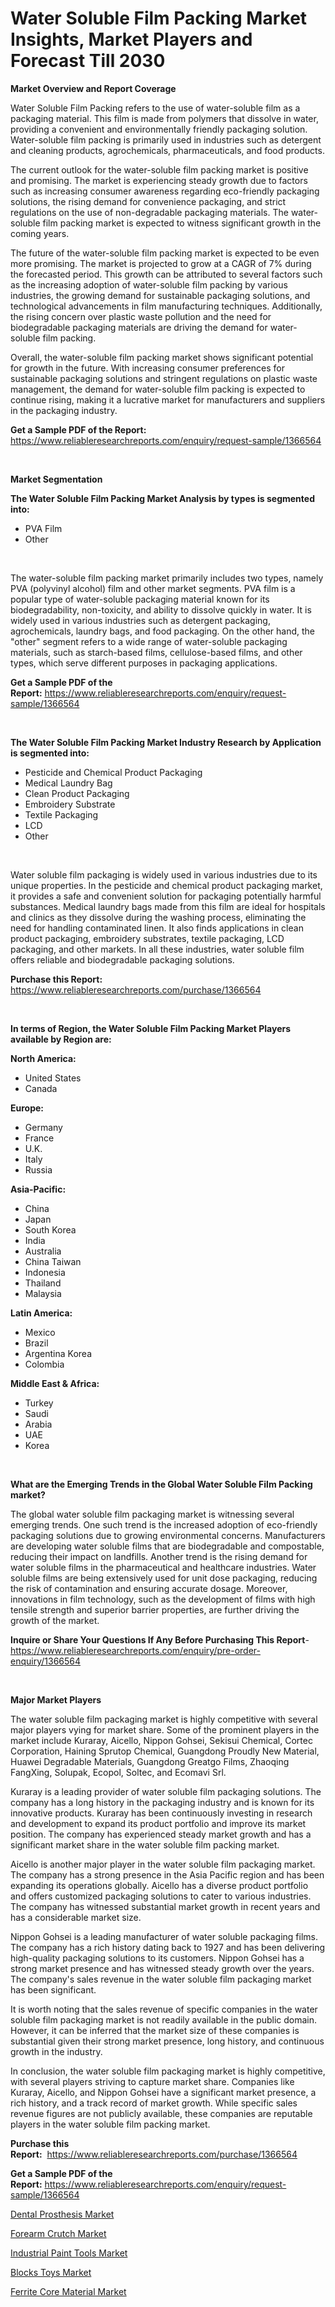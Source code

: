 <p><h1>Water Soluble Film Packing Market Insights, Market Players and Forecast Till 2030</h1></p><p><strong>Market Overview and Report Coverage</strong></p>
<p><p>Water Soluble Film Packing refers to the use of water-soluble film as a packaging material. This film is made from polymers that dissolve in water, providing a convenient and environmentally friendly packaging solution. Water-soluble film packing is primarily used in industries such as detergent and cleaning products, agrochemicals, pharmaceuticals, and food products.</p><p>The current outlook for the water-soluble film packing market is positive and promising. The market is experiencing steady growth due to factors such as increasing consumer awareness regarding eco-friendly packaging solutions, the rising demand for convenience packaging, and strict regulations on the use of non-degradable packaging materials. The water-soluble film packing market is expected to witness significant growth in the coming years.</p><p>The future of the water-soluble film packing market is expected to be even more promising. The market is projected to grow at a CAGR of 7% during the forecasted period. This growth can be attributed to several factors such as the increasing adoption of water-soluble film packing by various industries, the growing demand for sustainable packaging solutions, and technological advancements in film manufacturing techniques. Additionally, the rising concern over plastic waste pollution and the need for biodegradable packaging materials are driving the demand for water-soluble film packing.</p><p>Overall, the water-soluble film packing market shows significant potential for growth in the future. With increasing consumer preferences for sustainable packaging solutions and stringent regulations on plastic waste management, the demand for water-soluble film packing is expected to continue rising, making it a lucrative market for manufacturers and suppliers in the packaging industry.</p></p>
<p><strong>Get a Sample PDF of the Report:</strong> <a href="https://www.reliableresearchreports.com/enquiry/request-sample/1366564">https://www.reliableresearchreports.com/enquiry/request-sample/1366564</a></p>
<p>&nbsp;</p>
<p><strong>Market Segmentation</strong></p>
<p><strong>The Water Soluble Film Packing Market Analysis by types is segmented into:</strong></p>
<p><ul><li>PVA Film</li><li>Other</li></ul></p>
<p>&nbsp;</p>
<p><p>The water-soluble film packing market primarily includes two types, namely PVA (polyvinyl alcohol) film and other market segments. PVA film is a popular type of water-soluble packaging material known for its biodegradability, non-toxicity, and ability to dissolve quickly in water. It is widely used in various industries such as detergent packaging, agrochemicals, laundry bags, and food packaging. On the other hand, the "other" segment refers to a wide range of water-soluble packaging materials, such as starch-based films, cellulose-based films, and other types, which serve different purposes in packaging applications.</p></p>
<p><strong>Get a Sample PDF of the Report:</strong>&nbsp;<a href="https://www.reliableresearchreports.com/enquiry/request-sample/1366564">https://www.reliableresearchreports.com/enquiry/request-sample/1366564</a></p>
<p>&nbsp;</p>
<p><strong>The Water Soluble Film Packing Market Industry Research by Application is segmented into:</strong></p>
<p><ul><li>Pesticide and Chemical Product Packaging</li><li>Medical Laundry Bag</li><li>Clean Product Packaging</li><li>Embroidery Substrate</li><li>Textile Packaging</li><li>LCD</li><li>Other</li></ul></p>
<p>&nbsp;</p>
<p><p>Water soluble film packaging is widely used in various industries due to its unique properties. In the pesticide and chemical product packaging market, it provides a safe and convenient solution for packaging potentially harmful substances. Medical laundry bags made from this film are ideal for hospitals and clinics as they dissolve during the washing process, eliminating the need for handling contaminated linen. It also finds applications in clean product packaging, embroidery substrates, textile packaging, LCD packaging, and other markets. In all these industries, water soluble film offers reliable and biodegradable packaging solutions.</p></p>
<p><strong>Purchase this Report:</strong>&nbsp; <a href="https://www.reliableresearchreports.com/purchase/1366564">https://www.reliableresearchreports.com/purchase/1366564</a></p>
<p>&nbsp;</p>
<p><strong>In terms of Region, the Water Soluble Film Packing Market Players available by Region are:</strong></p>
<p>
    <p> <strong> North America: </strong>
        <ul>
            <li>United States</li>
            <li>Canada</li>
        </ul>
        </p> 
    <p> <strong> Europe: </strong>
        <ul>
            <li>Germany</li>
            <li>France</li>
            <li>U.K.</li>
            <li>Italy</li>
            <li>Russia</li>
        </ul>
        </p> 
    <p> <strong> Asia-Pacific: </strong>
        <ul>
            <li>China</li>
            <li>Japan</li>
            <li>South Korea</li>
            <li>India</li>
            <li>Australia</li>
            <li>China Taiwan</li>
            <li>Indonesia</li>
            <li>Thailand</li>
            <li>Malaysia</li>
        </ul>
        </p> 
    <p> <strong> Latin America: </strong>
        <ul>
            <li>Mexico</li>
            <li>Brazil</li>
            <li>Argentina Korea</li>
            <li>Colombia</li>
        </ul>
        </p> 
    <p> <strong> Middle East & Africa: </strong>
        <ul>
            <li>Turkey</li>
            <li>Saudi</li>
            <li>Arabia</li>
            <li>UAE</li>
            <li>Korea</li>
        </ul>
    </p>
    </p>
<p>&nbsp;</p>
<p><strong>What are the Emerging Trends in the Global Water Soluble Film Packing market?</strong></p>
<p><p>The global water soluble film packaging market is witnessing several emerging trends. One such trend is the increased adoption of eco-friendly packaging solutions due to growing environmental concerns. Manufacturers are developing water soluble films that are biodegradable and compostable, reducing their impact on landfills. Another trend is the rising demand for water soluble films in the pharmaceutical and healthcare industries. Water soluble films are being extensively used for unit dose packaging, reducing the risk of contamination and ensuring accurate dosage. Moreover, innovations in film technology, such as the development of films with high tensile strength and superior barrier properties, are further driving the growth of the market.</p></p>
<p><strong>Inquire or Share Your Questions If Any Before Purchasing This Report</strong>- <a href="https://www.reliableresearchreports.com/enquiry/pre-order-enquiry/1366564">https://www.reliableresearchreports.com/enquiry/pre-order-enquiry/1366564</a></p>
<p>&nbsp;</p>
<p><strong>Major Market Players</strong></p>
<p><p>The water soluble film packaging market is highly competitive with several major players vying for market share. Some of the prominent players in the market include Kuraray, Aicello, Nippon Gohsei, Sekisui Chemical, Cortec Corporation, Haining Sprutop Chemical, Guangdong Proudly New Material, Huawei Degradable Materials, Guangdong Greatgo Films, Zhaoqing FangXing, Solupak, Ecopol, Soltec, and Ecomavi Srl.</p><p>Kuraray is a leading provider of water soluble film packaging solutions. The company has a long history in the packaging industry and is known for its innovative products. Kuraray has been continuously investing in research and development to expand its product portfolio and improve its market position. The company has experienced steady market growth and has a significant market share in the water soluble film packing market.</p><p>Aicello is another major player in the water soluble film packaging market. The company has a strong presence in the Asia Pacific region and has been expanding its operations globally. Aicello has a diverse product portfolio and offers customized packaging solutions to cater to various industries. The company has witnessed substantial market growth in recent years and has a considerable market size.</p><p>Nippon Gohsei is a leading manufacturer of water soluble packaging films. The company has a rich history dating back to 1927 and has been delivering high-quality packaging solutions to its customers. Nippon Gohsei has a strong market presence and has witnessed steady growth over the years. The company's sales revenue in the water soluble film packaging market has been significant.</p><p>It is worth noting that the sales revenue of specific companies in the water soluble film packaging market is not readily available in the public domain. However, it can be inferred that the market size of these companies is substantial given their strong market presence, long history, and continuous growth in the industry.</p><p>In conclusion, the water soluble film packaging market is highly competitive, with several players striving to capture market share. Companies like Kuraray, Aicello, and Nippon Gohsei have a significant market presence, a rich history, and a track record of market growth. While specific sales revenue figures are not publicly available, these companies are reputable players in the water soluble film packing market.</p></p>
<p><strong>Purchase this Report:</strong>&nbsp;&nbsp;<a href="https://www.reliableresearchreports.com/purchase/1366564">https://www.reliableresearchreports.com/purchase/1366564</a></p>
<p></p>
<p><strong>Get a Sample PDF of the Report:</strong>&nbsp;<a href="https://www.reliableresearchreports.com/enquiry/request-sample/1366564">https://www.reliableresearchreports.com/enquiry/request-sample/1366564</a></p>
<p><p><a href="https://medium.com/@fire.belt.bug/dental-prosthesis-market-size-cagr-trends-2024-2030-7af512e4c0aa">Dental Prosthesis Market</a></p><p><a href="https://medium.com/@index.mill.peace/forearm-crutch-market-size-cagr-trends-2024-2030-46186589e1ca">Forearm Crutch Market</a></p><p><a href="https://www.linkedin.com/pulse/industrial-paint-tools-market-research-report-unlocks-fhvpe/">Industrial Paint Tools Market</a></p><p><a href="https://www.linkedin.com/pulse/blocks-toys-market-size-share-global-analysis-report-2023-bfu1e/">Blocks Toys Market</a></p><p><a href="https://www.linkedin.com/pulse/ferrite-core-material-market-challenges-opportunities-growth-tq0xe/">Ferrite Core Material Market</a></p></p>